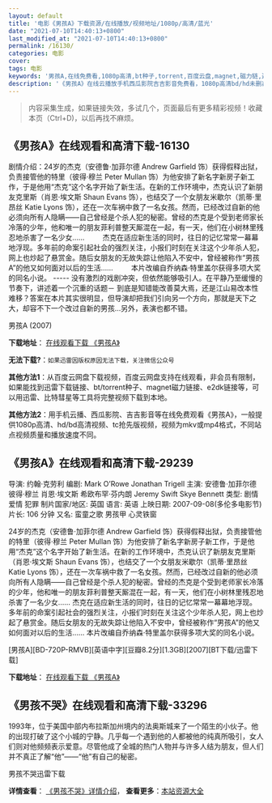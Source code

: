 ```yaml
---
layout: default
title: '电影《男孩A》下载资源/在线播放/视频地址/1080p/高清/蓝光'
date: "2021-07-10T14:40:13+0800"
last_modified_at: "2021-07-10T14:40:13+0800"
permalink: /16130/
categories: 电影
cover:
tags: 电影
keywords: '男孩A,在线免费看,1080p高清,bt种子,torrent,百度云盘,magnet,磁力链,迅雷下载资源'
description: '《男孩A》在线云播放手机西瓜影院吉吉影音免费看，1080p高清bd/hd未删减完整版和tc抢先枪版，mkv/mp4格式，附带bt/torrent种子、magnet/磁力链、百度云盘、网盘资源迅雷下载链接'
---
```


>内容采集生成，如果链接失效，多试几个，页面最后有更多精彩视频！收藏本页（Ctrl+D)，以后再找不麻烦。


## 《男孩A》在线观看和高清下载-16130

剧情介绍：24岁的杰克（安德鲁·加菲尔德 Andrew Garfield 饰）获得假释出狱，负责接管他的特里（彼得·穆兰 Peter Mullan 饰）为他安排了新名字新房子新工作，于是他用“杰克”这个名字开始了新生活。在新的工作环境中，杰克认识了新朋友克里斯（肖恩·埃文斯 Shaun Evans 饰），也结交了一个女朋友米歇尔（凯蒂·里昂丝 Katie Lyons 饰），还在一次车祸中救了一名女孩。然而，已经改过自新的他必须向所有人隐瞒——自己曾经是个杀人犯的秘密。曾经的杰克是个受到老师家长冷落的少年，他和唯一的朋友菲利普整天厮混在一起，有一天，他们在小树林里残忍地杀害了一名少女……  　　杰克在适应新生活的同时，往日的记忆常常一幕幕地浮现。多年前的命案引起社会的强烈关注，小报们时刻在关注这个少年杀人犯，网上也炒起了悬赏金。随后女朋友的无故失踪让他陷入不安中，曾经被称作“男孩A”的他又如何面对以后的生活……  　　本片改编自乔纳森·特里盖尔获得多项大奖的同名小说。 ----- 没有激烈的戏剧冲突，但依然能够吸引人。在平静乃至缓慢的节奏下，讲述着一个沉重的话题－ 到底是知错能改善莫大焉，还是江山易改本性难移？答案在本片其实很明显，但导演却把我们引向另一个方向，那就是天下之大，却容不下一个改过自新的男孩...另外，表演也都不错。


男孩A (2007)

**下载地址**： [在线观看下载 《男孩A》](https://www.btbtdy.me/btdy/dy4213.html) 


**无法下载?**：`如果迅雷因版权原因无法下载，关注微信公众号 `

**其他方法1**：从百度云网盘下载视频，百度云网盘支持在线观看，非会员有限制，如果能找到迅雷下载链接、bt/torrent种子、magnet磁力链接、e2dk链接等，可以用迅雷、比特彗星等工具将完整视频下载到本地。

**其他方法2**：用手机云播、西瓜影院、吉吉影音等在线免费观看《男孩A》，一般提供1080p高清、hd/bd高清视频、tc抢先版视频，视频为mkv或mp4格式，不同站点视频质量和播放速度不同。


## 《男孩A》在线观看和高清下载-29239

导演: 约翰·克劳利 编剧: Mark O’Rowe Jonathan Trigell 主演: 安德鲁·加菲尔德 彼得·穆兰 肖恩·埃文斯 希欧布罕·芬内朗 Jeremy Swift Skye Bennett 类型: 剧情 爱情 犯罪 制片国家/地区: 英国 语言: 英语 上映日期: 2007-09-08(多伦多电影节) 片长: 106 分钟 又名: 蛮童之歌 男孩甲 心灵铁窗

24岁的杰克（安德鲁·加菲尔德 Andrew Garfield 饰）获得假释出狱，负责接管他的特里（彼得·穆兰 Peter Mullan 饰）为他安排了新名字新房子新工作，于是他用“杰克”这个名字开始了新生活。在新的工作环境中，杰克认识了新朋友克里斯（肖恩·埃文斯 Shaun Evans 饰），也结交了一个女朋友米歇尔（凯蒂·里昂丝 Katie Lyons 饰），还在一次车祸中救了一名女孩。然而，已经改过自新的他必须向所有人隐瞒——自己曾经是个杀人犯的秘密。曾经的杰克是个受到老师家长冷落的少年，他和唯一的朋友菲利普整天厮混在一起，有一天，他们在小树林里残忍地杀害了一名少女…… 杰克在适应新生活的同时，往日的记忆常常一幕幕地浮现。多年前的命案引起社会的强烈关注，小报们时刻在关注这个少年杀人犯，网上也炒起了悬赏金。随后女朋友的无故失踪让他陷入不安中，曾经被称作“男孩A”的他又如何面对以后的生活…… 本片改编自乔纳森·特里盖尔获得多项大奖的同名小说。


[男孩A][BD-720P-RMVB][英语中字][豆瓣8.2分][1.3GB][2007][BT下载/迅雷下载]

**下载地址**： [在线观看下载 《男孩A》](https://www.btdx8.com/torrent/boy_a_2007.html) 


## 《男孩不哭》在线观看和高清下载-33296

1993年，位于美国中部内布拉斯加州境内的法奥斯城来了一个陌生的小伙子。他的出现打破了这个小城的宁静。几乎每一个遇到他的人都被他的纯真所吸引，女人们则对他频频表示爱意。尽管他成了全城的热门人物并与许多人结为朋友，但人们并不真正了解“他&rdquo;――&ldquo;他&rdquo;有自己的秘密。


男孩不哭迅雷下载

**详情查看**： [《男孩不哭》详情介绍](/movie/33296/)， **查看更多**：[本站资源大全](/movie/t/all/)

